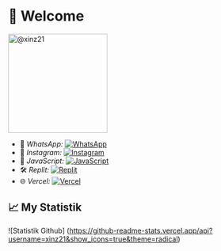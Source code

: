 # 👋 Welcome
<a href="https://github.com/xinz21">
<img src="https://camo.githubusercontent.com/https://files.catbox.moe/vhv1xp.jpg" width="200" alt="@xinz21">
</a>

- 📱 *WhatsApp:* [![WhatsApp](https://img.shields.io/badge/WhatsApp-25D366?style=flat&logo=whatsapp&logoColor=white)](https://wa.me/6288802101736)
- 📸 *Instagram:* [![Instagram](https://img.shields.io/badge/Instagram-E4405F?style=flat&logo=instagram&logoColor=white)](https://www.instagram.com/takashiizuki0/)
- 💬 *JavaScript:* [![JavaScript](https://img.shields.io/badge/JavaScript-F7DF1E?style=flat&logo=javascript&logoColor=black)](https://www.javascript.com/)
- 🛠️ *Replit:* [![Replit](https://img.shields.io/badge/Replit-667881?style=flat&logo=replit&logoColor=white)](https://replit.com/@lanzx20])
- 🌐 *Vercel:* [![Vercel](https://img.shields.io/badge/Vercel-000000?style=flat&logo=vercel&logoColor=white)](https://vercel.com/[username_Vercel_kamu])

## 📈 My Statistik
![Statistik Github] (https://github-readme-stats.vercel.app/api?username=xinz21&show_icons=true&theme=radical)
##
